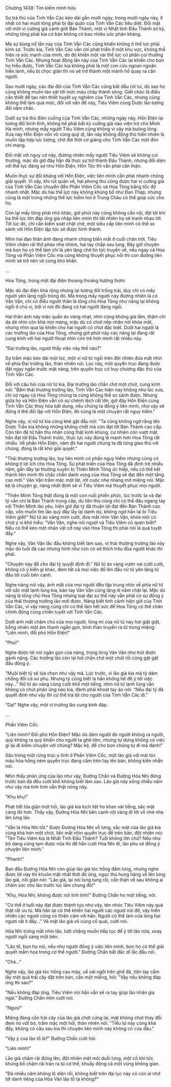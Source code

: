 




Chương 1438: Tìm kiếm minh hữu


Sự trả thù của Tinh Vẫn Các kéo dài gần mười ngày, trong mười ngày này, ít nhất có hai mươi tông phái bị đại quân của Tinh Vẫn Các tiêu diệt. Đối mặt với một vị cường giả cảnh giới Bán Thánh, một vị Nhất tinh Đấu Thánh sơ kỳ, những tông phái kia cơ bản không có bao nhiêu sức phản kháng.

Mà sự bùng nổ lần này của Tinh Vẫn Các cũng khiến không ít thế lực phải kinh sợ. Trước kia, Tinh Vẫn Các vẫn chỉ phát triển ở một khu vực, không thể hiện ra sức mạnh của mình, do đó khiến một vài thế lực có phần coi thường Tinh Vẫn Các. Nhưng hoạt động lần này của Tinh Vẫn Các lại khiến cho bọn họ hiểu được, Tinh Vẫn Các kia không phải là một con cừu ngoan ngoãn hiền lành, nếu bị chọc giận thì nó sẽ trở thành một mãnh hổ quay ra cắn người.

Sau mười ngày, các đại đội của Tinh Vẫn Các cũng bắt đầu rút lui, dù sao họ cũng không muốn tàn sát tới mức máu chảy thành sông. Giết chóc là điều cần thiết để tạo nên thiết huyết uy nghiêm của Tinh Vẫn Các, nhưng cũng không thể làm quá mức, đối với vấn đề này, Tiêu Viêm cùng Dược lão tương đối nắm chắc.

Dưới sự trả thù điên cuồng của Tinh Vẫn Các, những ngày này, Hồn Điện lại tương đối bình tĩnh, không hề phái bất kỳ cường giả nào viện trợ cho Minh Hà minh, nhưng mấy người Tiêu Viêm cũng không vì vậy mà buông lỏng. Xưa nay Hồn Điện vốn vô cùng quỷ dị, lần này không động thủ hiển nhiên là muốn tập hợp lực lượng, chờ đợi thời cơ giáng cho Tinh Vẫn Các một đòn chí mạng.

Đối mặt với nguy cơ này, đương nhiên mấy người Tiêu Viêm sẽ không coi thường, mặc dù giờ đây hắn đã thực sự trở thành Đấu Thánh, nhưng đối diện với thế lực đáng sợ như Hồn Điện, Hồn Tộc thì vẫn phải cẩn thận.

Muốn thực sự đối kháng với Hồn Điện, việc liên minh cần phải nhanh chóng giải quyết. Vì vậy, khi rút quân về, hai phong thư cũng được hai vị cường giả của Tinh Vẫn Các chuyển đến Phần Viêm Cốc và Hoa Tông bằng tốc độ nhanh nhất. Mặc dù hai thế lực này không khủng bố như Đan Tháp, nhưng cũng là một trong những thế lực hiếm hoi ở Trung Châu có thể giúp sức cho họ.

Còn lại mấy tông phái nhỏ khác, giờ phút này cũng không cần vội, đợi tới khi ba thế lực lớn đáp ứng gia nhập liên minh thì tất nhiên họ sẽ tranh nhau tới. Tới lúc đó, chỉ cần kiểm soát chặt chẽ, một siêu cấp liên minh có thể so sánh với Hồn Điện lập tức sẽ được hình thành.

Nhìn hai đạo thân ảnh đang nhanh chóng biến mất ở cuối chân trời, Tiêu Viêm chậm rãi thở phào nhẹ nhõm, hai tay chắp sau lung. Bây giờ chuyện mà bọn họ có thể làm chỉ là yên lặng chờ tin tức truyền về, nếu ngay cả Hoa Tông và Phần Viêm Cốc mà cũng không thuyết phục nổi thì con đường liên minh sẽ trở nên vô cùng khó khăn.

…

Hoa Tông, trong một đại điện thoang thoảng hương thơm.

Mặc dù đại điện khá rộng nhưng lại tương đối trống trải, duy chỉ có mấy người yên lặng ngồi trong đó. Mà trong mấy người này đương nhiên là có Vân Vận, chỉ có điều người thân là tông chủ Hoa Tông như nàng lại không ngồi ở chủ vị, bởi vì nơi đó đang có hai người đang ngồi.

Hai thân ảnh này mặc quần áo vàng nhạt, nhìn cũng không già lắm, thậm chí da dẻ nhìn còn khá mịn màng, mặc dù có chút nếp nhăn nơi khóe mắt, nhưng nhìn qua lại khiến cho hai người có chút đặc biệt. Dưới hai người là các trưởng lão của Hoa Tông, nhưng giờ phút này các nàng lại đang rất cung kính với hai người thoạt nhìn còn trẻ hơn mình rất nhiều này.

"Đại trưởng lão, ngươi thấy việc này thế nào?"

Sự trầm mặc kéo dài một lúc, một vị nữ tử ngồi trên đột nhiên đưa mắt nhìn về phía Đại trưởng lão, thản nhiên nói. Lúc này, một quyển trục đang được đặt ngay ngắn trước mặt nàng, trên quyển trục có huy chương đặc thù của Tinh Vẫn Các.

Đối với câu hỏi của nữ tử kia, Đại trưởng lão chần chờ một chút, cung kính nói: "Bẩm thái thượng trưởng lão, Tinh Vẫn Các hiện nay không như lúc xưa, chỉ sợ ngay cả Hoa Tông chúng ta cũng không thể so sánh được. Nhưng giữa họ và Hồn Điện vẫn có sự chênh lệch rất lớn, giờ đây Hồn Điện cùng Tinh Vẫn Các thủy hỏa bất dung, nếu chúng ta đồng ý liên minh, như vậy sẽ đứng ở thế đối lập với Hồn Điện, đó cũng là một chuyện rất nguy hiểm."

Nghe vậy, vị nữ tử kia cũng khẽ gật đầu nói: "Ta cũng không ngờ rằng tên Dược Trần kia không những không chết mà còn đạt tới Bán Thánh cao cấp. Còn tên đệ tử hắn thu nhận cũng thật kinh khủng, cư nhiên còn vượt mặt hắn đạt tới Đấu Thánh trước, thực lực này đúng là mạnh hơn Hoa Tông rất nhiều. Về phần Hồn Điện, năm đó hai người chúng ta đã từng giao thủ với chúng, đúng là rất khó giải quyết."

"Thái thượng trưởng lão, tuy liên minh có phần nguy hiểm nhưng cũng có không ít lợi ích cho Hoa Tông. Sự phát triển của Hoa Tông đã đình trệ nhiều năm, gần đây lại thường xuyên bị Thiên Minh Tông ức hiếp, nếu có thể kết thành liên minh thì chắc chắn danh vọng của Hoa Tông sẽ đạt đến một tầng cao mới." Vân Vận trầm mặc một lát, rốt cuộc nhẹ nhàng mở miệng nói. Mặc kệ là chuyện gì, nàng nhất định sẽ vì Tiêu Viêm mà thuyết phục mọi người.

"Thiên Minh Tông thật đúng là một con ruồi phiền phức, lúc trước ta và đại tỷ vẫn chỉ là Bán Thánh trung cấp, dù liên thủ cũng chỉ có thể đấu ngang tay với Thiên Minh lão yêu, hiện giờ đại tỷ đã thuận lợi đạt đến Bán Thánh cao cấp, vốn muốn tìm lão quỷ đấy lấy lại danh dự, không ngờ hắn lại bị Tiêu Viêm giết!" Nữ tử áo vàng mỉm cười, đưa mắt nhìn Vân Vận, khóe môi có chút ý vị khó hiểu: "Vân Vận, nghe nói ngươi và Tiêu Viêm có quen biết? Nếu có thể kéo một nhân vật cỡ này vào Hoa Tông thì phải nói là quá tuyệt đấy."

Nghe vậy, Vân Vận lắc đầu không biết làm sao, vị thái thượng trưởng lão này mặc dù tuổi đã cao nhưng hình như còn có sở thích trêu đùa người khác thì phải.

"Chuyện này để cho đại tỷ quyết định đi." Nữ tử áo vàng vươn vai cười cười, không có ý kiến gì khác, đem tất cả mọi việc đổ lên đầu nữ tử yên lặng từ đầu tới cuối bên cạnh.

Nghe nàng nói vậy, ánh mắt của mọi người đều tập trung nhìn về phía nữ tử với sắc mặt lạnh lùng kia, bàn tay Vân Vận cũng lặng lẽ nắm chặt lại. Mặc dù nàng là tông chủ Hoa Tông nhưng loại đại sự thế này vẫn phải có sự đồng ý của thái thượng trưởng lão mới được. Nàng biết tình cảnh hiện giờ của Tinh Vẫn Các, vì vậy nàng cũng chỉ có thể làm hết sức để Hoa Tông có thể chân chính đứng cùng chiến tuyết với Tinh Vẫn Các.

Dưới ánh mắt chăm chú của mọi người, lông mi của nữ tử này hơi giật giật, bỗng nhiên một âm thanh ngắn gọn, bình thản truyền ra từ trong miệng: "Liên minh, đối phó Hồn Điện!"

"Phù!"

Nghe được lời nói ngắn gọn của nàng, trong lòng Vân Vận như trút được gánh nặng. Các trưởng lão còn lại hơi chần chờ một chút rồi cũng gật gật đầu đồng ý.

"Muội biết tỷ sẽ lựa chọn như vậy mà. Lúc trước, vì lão già kia mà tỷ dám chống đối cả sư phụ. Nhưng tỷ cũng biết là hắn không hề để ý tới việc này..." Nữ tử áo vàng cũng cười khổ một tiếng, nhìn nữ tử lạnh lùng vẫn không có chút phản ứng nào kia, đành phải khoát tay áo nói: "Nếu đại tỷ đã quyết định như vậy thì cứ thế trả lời cho người của Tinh Vẫn Các đi."

"Dạ!" Nghe vậy, một vị trưởng lão cung kính đáp.

…

Phần Viêm Cốc.

"Liên minh? Đối phó Hồn Điện? Mặc dù đám người đó người không ra người, quỷ không ra quỷ khiến cho người ta ghê tởm, nhưng tự dưng không có việc gì lại đi kiếm chuyện với chúng? Mặc kệ, để cho bọn chúng tự đi mà đánh!"

Sâu trong một rừng trúc u tĩnh ở Phần Viêm Cốc, một lão giả với mái tóc màu hỏa hồng ném quyển trục đang cầm trên tay lên bàn, không kiên nhẫn nói.

Nhìn thấy phản ứng của lão như vậy, Đường Chấn và Đường Hỏa Nhi đứng trước bàn đá đều cười khổ không biết làm sao. Lão già này sống nhiều năm như vậy mà tính tình vẫn thật nóng nảy.

"Khụ khụ!"

Phát tiết lửa giận một hồi, lão giả kia kịch liệt ho khan vài tiếng, sắc mặt càng đỏ hơn. Thấy vậy, Đường Hỏa Nhi bên cạnh vội vàng đi tới vỗ nhè nhẹ lên lưng lão.

"Vẫn là Hỏa Nhi tốt." Được Đường Hỏa Nhi vỗ lưng, sắc mặt của lão giả kia cũng khá hơn một chút, liếc mắt nhìn quyển trục để trên bàn, đột nhiên nói: "Tên Tiêu Viêm kia là Nhất Tinh Đấu Thánh? Tuổi không lớn chứ? Nếu như bộ dạng cũng tạm được nữa thì để hắn cưới Hỏa Nhi đi, lão phu sẽ đồng ý chuyện liên minh."

"Phanh!"

Ban đầu Đường Hỏa Nhi còn giúp lão giả tóc hồng đấm lưng, nhưng nghe được lời này thì khuôn mặt nhất thời đỏ ửng, ngọc thủ hung hăng vỗ lên lưng lão giả, nổi giận nói: "Lão già, lại nói lung tung rồi, cẩn thận về sau không ai chăm sóc cho lão trước lúc lâm chung đó!"

"Khụ, Hỏa Nhi, không được nói linh tinh!" Đường Chấn ho một tiếng, nói.

"Có thể ở tuổi này đạt được thành tựu như vậy, tên nhóc Tiêu Viêm này quả thật rất ưu tú. Mà hắn lại có thể khiến hai người các ngươi nói đỡ, vậy hiển nhiên các ngươi cũng có thiện cảm với hắn. Người có thể làm vừa lòng hai ngươi rất ít đấy..." Vẻ mặt lão giả vô cùng cổ quái, cười nói.

Hỏa Nhi trừng mắt nhìn lão, lười chẳng muốn tiếp tục để ý tới lão nữa, xoay người ngồi sang một bên.

"Lão tổ, bọn họ nói, nếu như người đồng ý việc liên minh, bọn họ có thể giải quyết mầm họa trong cơ thể người." Đường Chấn bất đắc dĩ lắc đầu nói.

"Chà..."

Nghe vậy, lão giả tóc hồng cau mày, uể oải ngồi trên ghế đá, tiện tay cầm lấy một quả trái cây đặt trên bàn, cắn một miếng, hỏi: "Vậy nếu không đáp ứng thì sao?"

"Nếu không đáp ứng, Tiêu Viêm nói hắn vẫn sẽ ra tay giúp lão nhân gia ngài." Đường Chấn mỉm cười nói.

"Ngưu!"

Miệng đang cắn trái cây của lão giả chợt cứng lại, mặt không chút thay đổi đem nó vứt bỏ, trầm mặc một hồi, thản nhiên nói: "Tiểu tử này cũng khá đấy, không có câu sau kia thì chuyện liên minh này không có cửa đâu."

"Vậy ý của lão tổ là?" Đường Chấn cười hỏi.

"Liên minh!"

Lão giả chậm rãi đứng lên, đột nhiên mệt mỏi duỗi lưng, một cỗ khí tức khủng bố chậm rãi tràn ra từ cơ thể, khuấy động cả một vùng không gian.

"Đã nhiều năm không lộ diện rồi, không biết trên đại lục này có còn ai nhớ tới danh tiếng của Hỏa Vân lão tổ ta không?"




